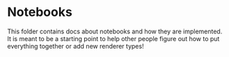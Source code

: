 # Notebooks

This folder contains docs about notebooks and how they are implemented. It is meant to be a starting point to help other people figure out how to put everything together or add new renderer types!
